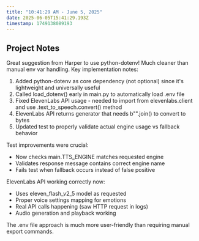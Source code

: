 ```yaml
---
title: "10:41:29 AM - June 5, 2025"
date: 2025-06-05T15:41:29.193Z
timestamp: 1749138089193
---
```


## Project Notes

Great suggestion from Harper to use python-dotenv! Much cleaner than manual env var handling. Key implementation notes:

1. Added python-dotenv as core dependency (not optional) since it's lightweight and universally useful
2. Called load_dotenv() early in main.py to automatically load .env file
3. Fixed ElevenLabs API usage - needed to import from elevenlabs.client and use .text_to_speech.convert() method
4. ElevenLabs API returns generator that needs b"".join() to convert to bytes
5. Updated test to properly validate actual engine usage vs fallback behavior

Test improvements were crucial:
- Now checks main.TTS_ENGINE matches requested engine
- Validates response message contains correct engine name  
- Fails test when fallback occurs instead of false positive

ElevenLabs API working correctly now:
- Uses eleven_flash_v2_5 model as requested
- Proper voice settings mapping for emotions
- Real API calls happening (saw HTTP request in logs)
- Audio generation and playback working

The .env file approach is much more user-friendly than requiring manual export commands.
